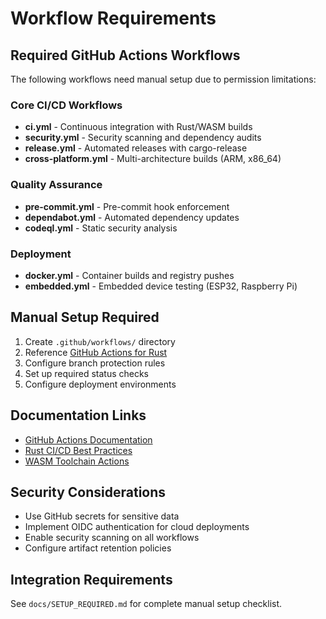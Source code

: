 # Workflow Requirements

## Required GitHub Actions Workflows

The following workflows need manual setup due to permission limitations:

### Core CI/CD Workflows
- **ci.yml** - Continuous integration with Rust/WASM builds
- **security.yml** - Security scanning and dependency audits  
- **release.yml** - Automated releases with cargo-release
- **cross-platform.yml** - Multi-architecture builds (ARM, x86_64)

### Quality Assurance
- **pre-commit.yml** - Pre-commit hook enforcement
- **dependabot.yml** - Automated dependency updates
- **codeql.yml** - Static security analysis

### Deployment
- **docker.yml** - Container builds and registry pushes
- **embedded.yml** - Embedded device testing (ESP32, Raspberry Pi)

## Manual Setup Required

1. Create `.github/workflows/` directory
2. Reference [GitHub Actions for Rust](https://github.com/actions-rs/meta)
3. Configure branch protection rules
4. Set up required status checks
5. Configure deployment environments

## Documentation Links

- [GitHub Actions Documentation](https://docs.github.com/en/actions)
- [Rust CI/CD Best Practices](https://doc.rust-lang.org/cargo/guide/continuous-integration.html)
- [WASM Toolchain Actions](https://rustwasm.github.io/book/reference/add-wasm-support-to-cargo-project.html)

## Security Considerations

- Use GitHub secrets for sensitive data
- Implement OIDC authentication for cloud deployments
- Enable security scanning on all workflows
- Configure artifact retention policies

## Integration Requirements

See `docs/SETUP_REQUIRED.md` for complete manual setup checklist.